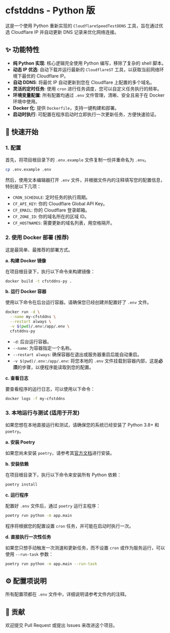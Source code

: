 # cfstddns - Python 版

这是一个使用 Python 重新实现的 `CloudflareSpeedTestDDNS` 工具，旨在通过优选 Cloudflare IP 并自动更新 DNS 记录来优化网络连接。

## ✨ 功能特性

- **纯 Python 实现**: 核心逻辑完全使用 Python 编写，移除了复杂的 shell 脚本。
- **动态 IP 优选**: 自动下载并运行最新的 `CloudflareST` 工具，以获取当前网络环境下最优的 Cloudflare IP。
- **自动 DDNS**: 将最优 IP 自动更新到您在 Cloudflare 上配置的多个域名。
- **灵活的定时任务**: 使用 `cron` 进行任务调度，您可以自定义任务执行的频率。
- **环境变量配置**: 所有配置均通过 `.env` 文件管理，清晰、安全且易于在 Docker 环境中使用。
- **Docker 化**: 提供 `Dockerfile`，支持一键构建和部署。
- **启动时执行**: 可配置在程序启动时立即执行一次更新任务，方便快速验证。

## 🚀 快速开始

### 1. 配置

首先，将项目根目录下的 `.env.example` 文件复制一份并重命名为 `.env`。

```bash
cp .env.example .env
```

然后，使用文本编辑器打开 `.env` 文件，并根据文件内的注释填写您的配置信息，特别是以下几项：

- `CRON_SCHEDULE`: 定时任务的执行周期。
- `CF_API_KEY`: 你的 Cloudflare Global API Key。
- `CF_EMAIL`: 你的 Cloudflare 登录邮箱。
- `CF_ZONE_ID`: 你的域名所在的区域 ID。
- `CF_HOSTNAMES`: 需要更新的域名列表，用空格隔开。

### 2. 使用 Docker 部署 (推荐)

这是最简单、最推荐的部署方式。

**a. 构建 Docker 镜像**

在项目根目录下，执行以下命令来构建镜像：

```bash
docker build -t cfstddns-py .
```

**b. 运行 Docker 容器**

使用以下命令在后台运行容器。请确保您已经创建并配置好了 `.env` 文件。

```bash
docker run -d \
  --name my-cfstddns \
  --restart always \
  -v $(pwd)/.env:/app/.env \
  cfstddns-py
```

- `-d`: 后台运行容器。
- `--name`: 为容器指定一个名称。
- `--restart always`: 确保容器在退出或服务器重启后能自动重启。
- `-v $(pwd)/.env:/app/.env`: 将您本地的 `.env` 文件挂载到容器内部，这是**必须**的步骤，以便程序能读取到您的配置。

**c. 查看日志**

要查看程序的运行日志，可以使用以下命令：

```bash
docker logs -f my-cfstddns
```

### 3. 本地运行与测试 (适用于开发)

如果您想在本地直接运行和测试，请确保您的系统已经安装了 Python 3.8+ 和 `poetry`。

**a. 安装 Poetry**

如果您尚未安装 `poetry`，请参考其[官方文档](https://python-poetry.org/docs/#installation)进行安装。

**b. 安装依赖**

在项目根目录下，执行以下命令来安装所有 Python 依赖：

```bash
poetry install
```

**c. 运行程序**

配置好 `.env` 文件后，通过 `poetry` 运行主程序：

```bash
poetry run python -m app.main
```

程序将根据您的配置设置 `cron` 任务，并可能在启动时执行一次。

**d. 直接执行一次性任务**

如果您只想手动触发一次测速和更新任务，而不设置 `cron` 或作为服务运行，可以使用 `--run-task` 参数：

```bash
poetry run python -m app.main --run-task
```

## ⚙️ 配置项说明

所有配置项都在 `.env` 文件中，详细说明请参考文件内的注释。

## 🤝 贡献

欢迎提交 Pull Request 或提出 Issues 来改进这个项目。
